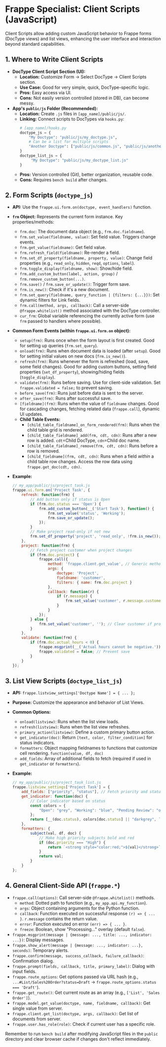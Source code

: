 # Frappe Specialist: Client Scripts (JavaScript)

Client Scripts allow adding custom JavaScript behavior to Frappe forms (DocType views) and list views, enhancing the user interface and interaction beyond standard capabilities.

## 1. Where to Write Client Scripts

*   **DocType Client Script Section (UI):**
    *   **Location:** Customize Form -> Select DocType -> Client Scripts section.
    *   **Use Case:** Good for very simple, quick, DocType-specific logic.
    *   **Pros:** Easy access via UI.
    *   **Cons:** Not easily version controlled (stored in DB), can become messy.
*   **App's `public/js` Folder (Recommended):**
    *   **Location:** Create `.js` files in `[app_name]/public/js/`.
    *   **Linking:** Connect scripts to DocTypes via `hooks.py`:
        ```python
        # [app_name]/hooks.py
        doctype_js = {
            "My Doctype": "public/js/my_doctype.js",
            # Can be a list for multiple scripts
            "Another Doctype": ["public/js/common.js", "public/js/another_doctype.js"]
        }
        doctype_list_js = {
             "My Doctype": "public/js/my_doctype_list.js"
        }
        ```
    *   **Pros:** Version controlled (Git), better organization, reusable code.
    *   **Cons:** Requires `bench build` after changes.

## 2. Form Scripts (`doctype_js`)

*   **API:** Use the `frappe.ui.form.on(doctype, event_handlers)` function.
*   **`frm` Object:** Represents the current form instance. Key properties/methods:
    *   `frm.doc`: The document data object (e.g., `frm.doc.fieldname`).
    *   `frm.set_value(fieldname, value)`: Set field value. Triggers change events.
    *   `frm.get_value(fieldname)`: Get field value.
    *   `frm.refresh_field(fieldname)`: Re-render a field.
    *   `frm.set_df_property(fieldname, property, value)`: Change field properties (e.g., `read_only`, `hidden`, `reqd`, `options`, `label`).
    *   `frm.toggle_display(fieldname, show)`: Show/hide field.
    *   `frm.add_custom_button(label, action, group)` / `frm.remove_custom_button(...)`.
    *   `frm.save()` / `frm.save_or_update()`: Trigger form save.
    *   `frm.is_new()`: Check if it's a new document.
    *   `frm.set_query(fieldname, query_function | {filters: {...}})`: Set dynamic filters for Link fields.
    *   `frm.call(method, args, callback)`: Call a server-side `@frappe.whitelist()` method associated with the DocType controller.
    *   `cur_frm`: Global variable referencing the currently active form (use `frm` passed to handlers where possible).

*   **Common Form Events (within `frappe.ui.form.on` object):**
    *   `setup(frm)`: Runs once when the form layout is first created. Good for setting up queries (`frm.set_query`).
    *   `onload(frm)`: Runs when document data is loaded (after `setup`). Good for setting initial values on new docs (`frm.is_new()`).
    *   `refresh(frm)`: Runs whenever the form is refreshed (load, save, some field changes). Good for adding custom buttons, setting field properties (`set_df_property`), showing/hiding fields (`toggle_display`).
    *   `validate(frm)`: Runs before saving. Use for client-side validation. Set `frappe.validated = false;` to prevent saving.
    *   `before_save(frm)`: Runs just before data is sent to the server.
    *   `after_save(frm)`: Runs after successful save.
    *   `[fieldname](frm)`: Runs when the value of `fieldname` changes. Good for cascading changes, fetching related data (`frappe.call`), dynamic UI updates.
    *   **Child Table Events:**
        *   `[child_table_fieldname]_on_form_rendered(frm)`: Runs when the child table grid is rendered.
        *   `[child_table_fieldname]_add(frm, cdt, cdn)`: Runs after a new row is added. `cdt`=Child DocType, `cdn`=Child doc name.
        *   `[child_table_fieldname]_remove(frm, cdt, cdn)`: Runs before a row is removed.
        *   `[child_fieldname](frm, cdt, cdn)`: Runs when a field *within* a child table row changes. Access the row data using `frappe.get_doc(cdt, cdn)`.

*   **Example:**
    ```javascript
    // my_app/public/js/project_task.js
    frappe.ui.form.on('Project Task', {
        refresh: function(frm) {
            // Add button only if status is Open
            if (frm.doc.status === 'Open') {
                frm.add_custom_button(__('Start Task'), function() {
                    frm.set_value('status', 'Working');
                    frm.save_or_update();
                });
            }
            // Make project read-only if not new
            frm.set_df_property('project', 'read_only', !frm.is_new());
        },
        project: function(frm) {
            // Fetch project customer when project changes
            if (frm.doc.project) {
                frappe.call({
                    method: 'frappe.client.get_value', // Generic method to get field value
                    args: {
                        doctype: 'Project',
                        fieldname: 'customer',
                        filters: { name: frm.doc.project }
                    },
                    callback: function(r) {
                        if (r.message) {
                            frm.set_value('customer', r.message.customer);
                        }
                    }
                });
            } else {
                frm.set_value('customer', ''); // Clear customer if project is cleared
            }
        },
        validate: function(frm) {
            if (frm.doc.actual_hours < 0) {
                frappe.msgprint(__('Actual hours cannot be negative.'));
                frappe.validated = false; // Prevent save
            }
        }
    });
    ```

## 3. List View Scripts (`doctype_list_js`)

*   **API:** `frappe.listview_settings['Doctype Name'] = { ... };`
*   **Purpose:** Customize the appearance and behavior of List Views.
*   **Common Options:**
    *   `onload(listview)`: Runs when the list view loads.
    *   `refresh(listview)`: Runs when the list view refreshes.
    *   `primary_action(listview)`: Define a custom primary button action.
    *   `get_indicator(doc)`: Return `[text, color, filter_condition]` for status indicators.
    *   `formatters`: Object mapping fieldnames to functions that customize cell rendering. `function(value, df, doc)`
    *   `add_fields`: Array of additional fields to fetch (required if used in `get_indicator` or `formatters`).

*   **Example:**
    ```javascript
    // my_app/public/js/project_task_list.js
    frappe.listview_settings['Project Task'] = {
        add_fields: ["priority", "status"], // Fetch priority and status for indicator/formatter
        get_indicator: function(doc) {
            // Color indicator based on status
            const colors = {
                "Open": "grey", "Working": "blue", "Pending Review": "orange", "Completed": "green", "Cancelled": "red"
            };
            return [__(doc.status), colors[doc.status] || "darkgrey", `status,=,${doc.status}`];
        },
        formatters: {
            subject(val, df, doc) {
                // Make high priority subjects bold and red
                if (doc.priority === "High") {
                    return `<strong style="color:red;">${val}</strong>`;
                }
                return val;
            }
        }
    };
    ```

## 4. General Client-Side API (`frappe.*`)

*   `frappe.call(options)`: Call server-side `@frappe.whitelist()` methods.
    *   `method`: Dotted path to function (e.g., `my_app.api.my_function`).
    *   `args`: Object containing arguments for the Python function.
    *   `callback`: Function executed on successful response `(r) => { ... }`. `r.message` contains the return value.
    *   `error`: Function executed on error `(err) => { ... }`.
    *   `freeze`: Boolean, show "Processing..." overlay (default `false`).
*   `frappe.msgprint(message | {message: ..., title: ..., indicator: ...})`: Display messages.
*   `frappe.show_alert(message | {message: ..., indicator: ...}, seconds)`: Temporary alerts.
*   `frappe.confirm(message, success_callback, failure_callback)`: Confirmation dialog.
*   `frappe.prompt(fields, callback, title, primary_label)`: Dialog with input fields.
*   `frappe.route_options`: Get options passed via URL hash (e.g., `...#List/Sales%20Order?status=Draft` -> `frappe.route_options.status === 'Draft'`).
*   `frappe.get_route()`: Get current route as an array (e.g., `['List', 'Sales Order']`).
*   `frappe.model.get_value(doctype, name, fieldname, callback)`: Get single value from server.
*   `frappe.client.get_list(doctype, args, callback)`: Get list of documents from server.
*   `frappe.user.has_role(role)`: Check if current user has a specific role.

Remember to run `bench build` after modifying JavaScript files in the `public` directory and clear browser cache if changes don't reflect immediately.